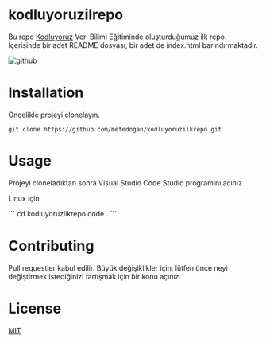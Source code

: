 # kodluyoruzilrepo

Bu repo [Kodluyoruz](https://www.kodluyoruz.org/) Veri Bilimi Eğitiminde oluşturduğumuz ilk repo. İçerisinde bir adet README dosyası, bir adet de index.html barındırmaktadır.

![github](figures/github.png)

# Installation

Öncelikle projeyi clonelayın.
```
git clone https://github.com/metedogan/kodluyoruzilkrepo.git
```

# Usage

Projeyi cloneladıktan sonra Visual Studio Code Studio programını açınız.

Linux için

´´´
cd kodluyoruzilkrepo
code .
´´´

# Contributing

Pull requestler kabul edilir. Büyük değişiklikler için, lütfen önce neyi değiştirmek istediğinizi tartışmak için bir konu açınız.

# License 

[MIT](https://www.mit.edu/)
